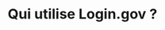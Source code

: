 ---
layout: landing
permalink: /who-uses-login/
one_account_banner: true
title: Qui utilise Login.gov ?
description: Login.gov est un service de connexion fiable proposé par les autorités américaines. Le public peut utiliser Login.gov pour obtenir un accès simple et sécurisé aux services dispensés par nos organismes gouvernementaux partenaires.
class: who-uses-login
component:
  col1: |-
    ## Nos partenaires

    Les organismes fédéraux partenaires proposent toute une gamme de services tels que :

    * USAJOBS (Bureau de la gestion du personnel)
    * Programme de protection des salaires (Administration des petites entreprises)
    * Programme de demandes de prêts en cas de catastrophe (Administration des petites entreprises)
  col2: >-
    Login.gov respecte les dernières [normes de sécurité](/policy/our-security-practices/) mises en place par les plus grandes organisations de sécurité, telles que l’[Institut national des normes et de la technologie](https://www.nist.gov/), le [Plan national d’action pour la cybersécurité](https://www.hsdl.org/c/cybersecurity-national-action-plan/) et le [Service fédéral des acquisitions](https://www.gsa.gov/about-us/organization/federal-acquisition-service).

    Les organismes choisissent Login.gov parce que notre solution est sécurisée — et simple. [En savoir plus au sujet des programmes de nos partenaires](/partners/).
twitter_card: large
image: /assets/img/login-gov-600x314.png
redirect_from:
  - /fr/who-uses-login/
---